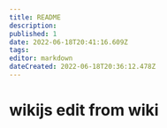 ```yaml
---
title: README
description: 
published: 1
date: 2022-06-18T20:41:16.609Z
tags: 
editor: markdown
dateCreated: 2022-06-18T20:36:12.478Z
---
```


# wikijs edit from wiki

